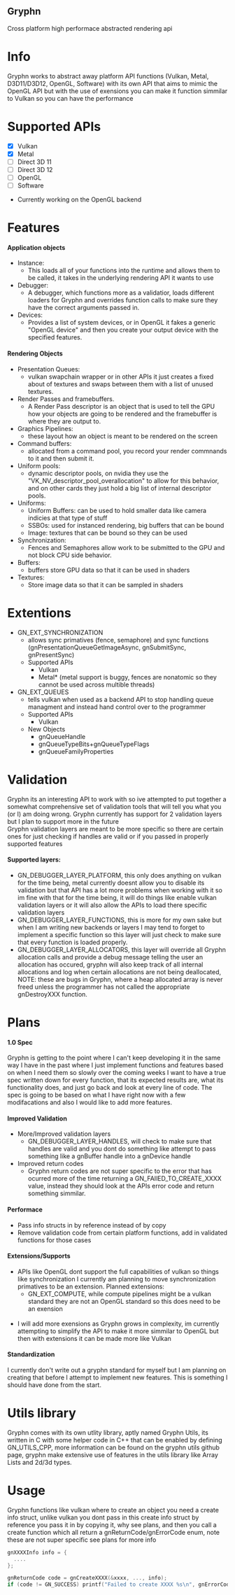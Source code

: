 ## Gryphn
Cross platform high performace abstracted rendering api

# Info
Gryphn works to abstract away platform API functions (Vulkan, Metal, D3D11/D3D12, OpenGL, Software) with its own API that aims to mimic the OpenGL API but with the use of exensions you can make it function simmilar to Vulkan so you can have the performance<br />
# Supported APIs

- [x] Vulkan
- [x] Metal
- [ ] Direct 3D 11
- [ ] Direct 3D 12
- [ ] OpenGL
- [ ] Software
* Currently working on the OpenGL backend

# Features
#### Application objects
- Instance:
  - This loads all of your functions into the runtime and allows them to be called, it takes in the underlying rendering API it wants to use<br />
- Debugger:
  - A debugger, which functions more as a validatior, loads different loaders for Gryphn and overrides function calls to make sure they have the correct arguments passed in.<br />
- Devices:
  - Provides a list of system devices, or in OpenGL it fakes a generic "OpenGL device" and then you create your output device with the specified features.
#### Rendering Objects
- Presentation Queues:
  - vulkan swapchain wrapper or in other APIs it just creates a fixed about of textures and swaps between them with a list of unused textures.<br />
- Render Passes and framebuffers.
  - A Render Pass descriptor is an object that is used to tell the GPU how your objects are going to be rendered and the framebuffer is where they are output to.<br />
- Graphics Pipelines:
  - these layout how an object is meant to be rendered on the screen<br />
- Command buffers:
  - allocated from a command pool, you record your render commnands to it and then submit it. <br />
- Uniform pools:
  - dynamic descriptor pools, on nvidia they use the "VK_NV_descriptor_pool_overallocation" to allow for this behavior, and on other cards they just hold a big list of internal descriptor pools. <br />
- Uniforms:
  - Uniform Buffers: can be used to hold smaller data like camera indicies at that type of stuff <br />
  - SSBOs: used for instanced rendering, big buffers that can be bound <br />
  - Image: textures that can be bound so they can be used <br />
- Synchronization:
  - Fences and Semaphores allow work to be submitted to the GPU and not block CPU side behavior. <br />
- Buffers:
  - buffers store GPU data so that it can be used in shaders <br />
- Textures:
  - Store image data so that it can be sampled in shaders <br />
# Extentions
- GN_EXT_SYNCHRONIZATION
  - allows sync primatives (fence, semaphore) and sync functions (gnPresentationQueueGetImageAsync, gnSubmitSync, gnPresentSync)<br />
  - Supported APIs<br />
    - Vulkan <br />
    - Metal* (metal support is buggy, fences are nonatomic so they cannot be used across multible threads) <br />
- GN_EXT_QUEUES
  - tells vulkan when used as a backend API to stop handling queue managment and instead hand control over to the programmer
  - Supported APIs <br />
    - Vulkan <br />
  - New Objects
    - gnQueueHandle <br />
    - gnQueueTypeBits+gnQueueTypeFlags <br />
    - gnQueueFamilyProperties <br />

# Validation
Gryphn its an interesting API to work with so ive attempted to put together a somewhat comprehensive set of validation tools that will tell you what you (or I) am doing wrong. Gryphn currently has support for 2 validation layers but I plan to support more in the future <br />
Gryphn validation layers are meant to be more specific so there are certain ones for just checking if handles are valid or if you passed in properly supported features
#### Supported layers: <br />
- GN_DEBUGGER_LAYER_PLATFORM, this only does anything on vulkan for the time being, metal currently doesnt allow you to disable its validation but that API has a lot more problems when working with it so im fine with that for the time being, it will do things like enable vulkan validation layers or it will also allow the APIs to load there specific validation layers
- GN_DEBUGGER_LAYER_FUNCTIONS, this is more for my own sake but when I am writing new backends or layers I may tend to forget to implement a specific function so this layer will just check to make sure that every function is loaded properly.
- GN_DEBUGGER_LAYER_ALLOCATORS, this layer will override all Gryphn allocation calls and provide a debug message telling the user an allocation has occured, gryphn will also keep track of all internal allocations and log when certain allocations are not being deallocated, NOTE: these are bugs in Gryphn, where a heap allocated array is never freed unless the programmer has not called the appropriate gnDestroyXXX function.
# Plans
#### 1.0 Spec <br />
Gryphn is getting to the point where I can't keep developing it in the same way I have in the past where I just implement functions and features based on when I need them so slowly over the coming weeks I want to have a true spec written down for every function, that its expected results are, what its functionality does, and just go back and look at every line of code. The spec is going to be based on what I have right now with a few modifacations and also I would like to add more features.
#### Improved Validation <br />
- More/Improved validation layers
  - GN_DEBUGGER_LAYER_HANDLES, will check to make sure that handles are valid and you dont do something like attempt to pass something like a gnBuffer handle into a gnDevice handle
- Improved return codes
  - Gryphn return codes are not super specific to the error that has ocurred more of the time returning a GN_FAIlED_TO_CREATE_XXXX value, instead they should look at the APIs error code and return something simmilar.
#### Performace
- Pass info structs in by reference instead of by copy
- Remove validation code from certain platform functions, add in validated functions for those cases
#### Extensions/Supports
- APIs like OpenGL dont support the full capabilities of vulkan so things like synchronization
I currently am planning to move synchronization primatives to be an extension.
Planned extensions: <br />
  - GN_EXT_COMPUTE, while compute pipelines might be a vulkan standard they are not an OpenGL standard so this does need to be an exension <br /><br />
- I will add more exensions as Gryphn grows in complexity, im currently attempting to simplify the API to make it more simmilar to OpenGL but then with extensions it can be made more like Vulkan
#### Standardization
I currently don't write out a gryphn standard for myself but I am planning on creating that before I attempt to implement new features. This is something I should have done from the start.
# Utils library
Gryphn comes with its own utlity library, aptly named Gryphn Utils, its written in C with some helper code in C++ that can be enabled by defining GN_UTILS_CPP, more information can be found on the gryphn utils github page, gryphn make extensive use of features in the utils library like Array Lists and 2d/3d types.
# Usage
Gryphn functions like vulkan where to create an object you need a create info struct, unlike vulkan you dont pass in this create info struct by reference you pass it in by copying it, why see plans, and then you call a create function which all return a gnReturnCode/gnErrorCode enum, note these are not super specific see plans for more info

```C
gnXXXXInfo info = {
  ....
};

gnReturnCode code = gnCreateXXXX(&xxxx, ..., info);
if (code != GN_SUCCESS) printf("Failed to create XXXX %s\n", gnErrorCodeToCString(code));


```
